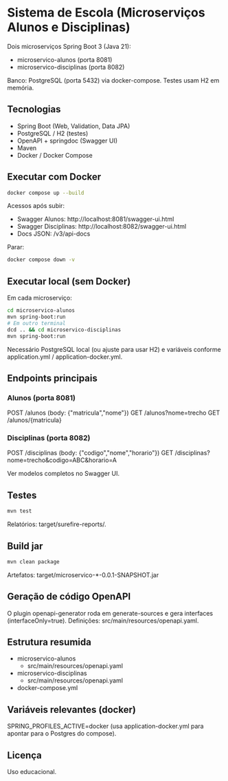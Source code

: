 # Sistema de Escola (Microserviços Alunos e Disciplinas)

Dois microserviços Spring Boot 3 (Java 21):
- microservico-alunos (porta 8081)
- microservico-disciplinas (porta 8082)

Banco: PostgreSQL (porta 5432) via docker-compose. Testes usam H2 em memória.

## Tecnologias
- Spring Boot (Web, Validation, Data JPA)
- PostgreSQL / H2 (testes)
- OpenAPI + springdoc (Swagger UI)
- Maven
- Docker / Docker Compose

## Executar com Docker
```bash
docker compose up --build
```
Acessos após subir:
- Swagger Alunos: http://localhost:8081/swagger-ui.html
- Swagger Disciplinas: http://localhost:8082/swagger-ui.html
- Docs JSON: /v3/api-docs

Parar:
```bash
docker compose down -v
```

## Executar local (sem Docker)
Em cada microserviço:
```bash
cd microservico-alunos
mvn spring-boot:run
# Em outro terminal
dcd .. && cd microservico-disciplinas
mvn spring-boot:run
```
Necessário PostgreSQL local (ou ajuste para usar H2) e variáveis conforme application.yml / application-docker.yml.

## Endpoints principais
### Alunos (porta 8081)
POST /alunos  (body: {"matricula","nome"})
GET  /alunos?nome=trecho
GET  /alunos/{matricula}

### Disciplinas (porta 8082)
POST /disciplinas (body: {"codigo","nome","horario"})
GET  /disciplinas?nome=trecho&codigo=ABC&horario=A

Ver modelos completos no Swagger UI.

## Testes
```bash
mvn test
```
Relatórios: target/surefire-reports/.

## Build jar
```bash
mvn clean package
```
Artefatos: target/microservico-*-0.0.1-SNAPSHOT.jar

## Geração de código OpenAPI
O plugin openapi-generator roda em generate-sources e gera interfaces (interfaceOnly=true). Definições: src/main/resources/openapi.yaml.

## Estrutura resumida
- microservico-alunos
  - src/main/resources/openapi.yaml
- microservico-disciplinas
  - src/main/resources/openapi.yaml
- docker-compose.yml

## Variáveis relevantes (docker)
SPRING_PROFILES_ACTIVE=docker (usa application-docker.yml para apontar para o Postgres do compose).

## Licença
Uso educacional.
